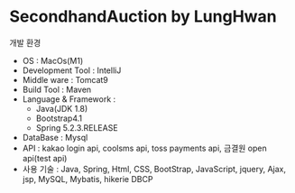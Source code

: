 # SecondhandAuction by LungHwan

개발 환경
- OS : MacOs(M1)
- Development Tool : IntelliJ
- Middle ware : Tomcat9
- Build Tool : Maven
- Language & Framework :
    - Java(JDK 1.8)
    - Bootstrap4.1
    - Spring 5.2.3.RELEASE
- DataBase : Mysql
- API : kakao login api, coolsms api, toss payments api, 금결원 open api(test api)
- 사용 기술 : Java, Spring, Html, CSS, BootStrap, JavaScript, jquery, Ajax, jsp, MySQL, Mybatis, hikerie DBCP
